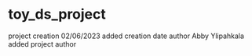 # toy_ds_project
project creation 02/06/2023
added creation date
author Abby Ylipahkala
added project author
